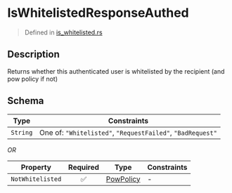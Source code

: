# IsWhitelistedResponseAuthed
> Defined in [is_whitelisted.rs](../../../../../interface/src/interface/routes/native/is_whitelisted.rs)

## Description
Returns whether this authenticated user is whitelisted by the recipient (and pow policy if not)

## Schema

| Type | Constraints |
| --- | --- |
| `String` | One of: `"Whitelisted"`, `"RequestFailed"`, `"BadRequest"` |

*OR*

| Property | Required | Type | Constraints |
| --- | :---: | --- | --- |
| `NotWhitelisted` | ✅ | [PowPolicy](../../../pow/PowPolicy.md) |  -  |



